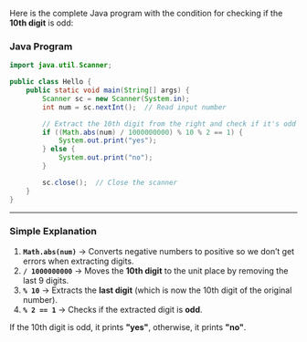 Here is the complete Java program with the condition for checking if the **10th digit** is odd:  

### **Java Program**
```java
import java.util.Scanner;

public class Hello {
    public static void main(String[] args) {
        Scanner sc = new Scanner(System.in);
        int num = sc.nextInt();  // Read input number

        // Extract the 10th digit from the right and check if it's odd
        if ((Math.abs(num) / 1000000000) % 10 % 2 == 1) {
            System.out.print("yes");
        } else {
            System.out.print("no");
        }

        sc.close();  // Close the scanner
    }
}
```

---

### **Simple Explanation**
1. **`Math.abs(num)`** → Converts negative numbers to positive so we don’t get errors when extracting digits.  
2. **`/ 1000000000`** → Moves the **10th digit** to the unit place by removing the last 9 digits.  
3. **`% 10`** → Extracts the **last digit** (which is now the 10th digit of the original number).  
4. **`% 2 == 1`** → Checks if the extracted digit is **odd**.  

If the 10th digit is odd, it prints **"yes"**, otherwise, it prints **"no"**.  

